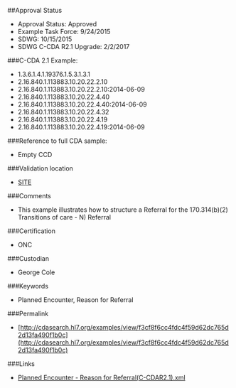 ##Approval Status 

* Approval Status: Approved
* Example Task Force: 9/24/2015
* SDWG: 10/15/2015
* SDWG C-CDA R2.1 Upgrade: 2/2/2017

###C-CDA 2.1 Example: 
* 1.3.6.1.4.1.19376.1.5.3.1.3.1
* 2.16.840.1.113883.10.20.22.2.10
* 2.16.840.1.113883.10.20.22.2.10:2014-06-09
* 2.16.840.1.113883.10.20.22.4.40
* 2.16.840.1.113883.10.20.22.4.40:2014-06-09
* 2.16.840.1.113883.10.20.22.4.32
* 2.16.840.1.113883.10.20.22.4.19
* 2.16.840.1.113883.10.20.22.4.19:2014-06-09

###Reference to full CDA sample:
* Empty CCD

###Validation location

* [SITE](https://sitenv.org/sandbox-ccda/ccda-validator)

###Comments

*  This example illustrates how to structure a Referral for the 170.314(b)(2) Transitions of care - N) Referral

###Certification

* ONC

###Custodian

* George Cole

###Keywords

* Planned Encounter, Reason for Referral


###Permalink 

* [http://cdasearch.hl7.org/examples/view/f3cf8f6cc4fdc4f59d62dc765d2d13fa490f1b0c](http://cdasearch.hl7.org/examples/view/f3cf8f6cc4fdc4f59d62dc765d2d13fa490f1b0c)

###Links 

* [Planned Encounter - Reason for Referral(C-CDAR2.1).xml](https://github.com/HL7/C-CDA-Examples/tree/master/Plan%20of%20Treatment/Planned%20Encounter%20-%20Referral/Planned%20Encounter%20-%20Reason%20for%20Referral%28C-CDAR2.1%29.xml)
